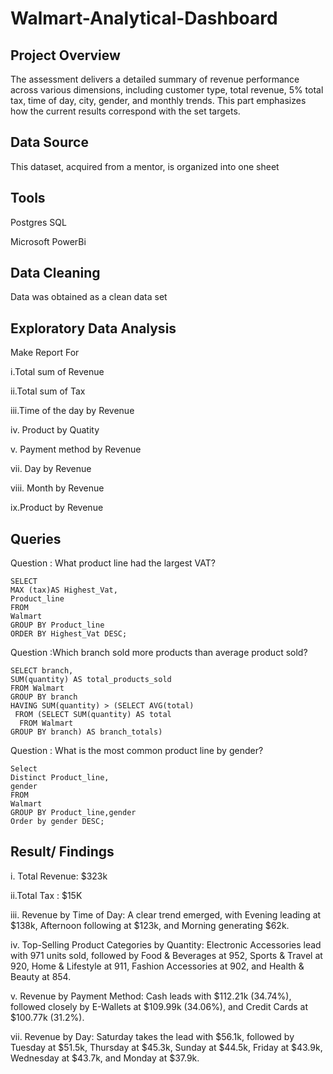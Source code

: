 # Walmart-Analytical-Dashboard

##  Project Overview


The assessment delivers a detailed summary of revenue performance across various dimensions, including customer type, total revenue, 5% total tax, time of day, city, gender, and monthly trends. This part emphasizes how the current results correspond with the set targets.


## Data Source

This dataset, acquired from a mentor, is organized into one sheet

## Tools

Postgres SQL

Microsoft PowerBi


## Data Cleaning

Data was obtained as a clean data set



## Exploratory Data Analysis

Make Report For

i.Total sum of Revenue

ii.Total sum of Tax

iii.Time of the day by Revenue

iv. Product by Quatity

v. Payment method by Revenue

vii. Day by Revenue

viii. Month by Revenue

ix.Product by Revenue

## Queries 


Question : What product line had the largest VAT?

```
SELECT 
MAX (tax)AS Highest_Vat,
Product_line	
FROM
Walmart
GROUP BY Product_line
ORDER BY Highest_Vat DESC;
```


Question :Which branch sold more products than average product sold?
```
SELECT branch, 
SUM(quantity) AS total_products_sold
FROM Walmart
GROUP BY branch
HAVING SUM(quantity) > (SELECT AVG(total) 
 FROM (SELECT SUM(quantity) AS total 
  FROM Walmart
GROUP BY branch) AS branch_totals)
```

Question : What is the most common product line by gender?

```
Select 
Distinct Product_line,
gender
FROM
Walmart
GROUP BY Product_line,gender
Order by gender DESC;
```








## Result/ Findings

i. Total Revenue: $323k

ii.Total Tax : $15K

iii. Revenue by Time of Day: A clear trend emerged, with Evening leading at $138k, Afternoon following at $123k, and Morning generating $62k.

iv. Top-Selling Product Categories by Quantity: Electronic Accessories lead with 971 units sold, followed by Food & Beverages at 952, Sports & Travel at 920, Home & Lifestyle at 911, Fashion Accessories at 902, and Health & Beauty at 854.

v. Revenue by Payment Method: Cash leads with $112.21k (34.74%), followed closely by E-Wallets at $109.99k (34.06%), and Credit Cards at $100.77k (31.2%).

vii. Revenue by Day: Saturday takes the lead with $56.1k, followed by Tuesday at $51.5k, Thursday at $45.3k, Sunday at $44.5k, Friday at $43.9k, Wednesday at $43.7k, and Monday at $37.9k.



























